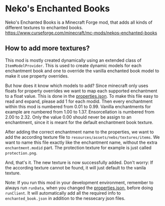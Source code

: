 # Neko's Enchanted Books
Neko's Enchanted Books is a Minecraft Forge mod, that adds all kinds of different textures to enchanted books.
https://www.curseforge.com/minecraft/mc-mods/nekos-enchanted-books

## How to add more textures?
This mod is mostly created dynamically using an extended class of ```ItemModelProvider```. This is used to create dynamic models for each enchantment book and one to override the vanilla enchanted book model to make it use property overrides.

But how does it know which models to add? Since minecraft only uses floats for property overrides we want to map each supported enchantment to a float value. This is done in the [properties.json](https://github.com/CGessinger/Nekos-Enchanted-Books/tree/master/src/main/resources/assets/nebs/models/properties.json). To make this file easy to read and expand, please add 1 for each modid. Then every enchantment within this mod is numbered from 0.01 to 0.99. Vanilla enchantments for example are numbered from 1.00 to 1.37. Ensorcellation is numbered from 2.00 to 2.32. Only the value 0.00 should never be assign to an enchantment, since it is meant for the default enchantment book texture.

After adding the correct enchantment name to the properties, we want to add the according texture file to ```resources/assets/nebs/textures/items```. We want to name this file exactly like the enchantment name, without the extra ```enchantment.modid``` part. The protection texture for example is just called ```protection.png```.

And, that's it. The new texture is now successfully added. Don't worry: If the according texture cannot be found, it will just default to the vanila texture.

Note: If you run this mod in your development environment, remember to always run ```runData```, when you changed the [properties.json](https://github.com/CGessinger/Nekos-Enchanted-Books/tree/master/src/main/resources/assets/nebs/models/properties.json), before doing ```runClient```. It will automatically add all the required info to ```enchanted_book.json``` in addition to the nessecary json files.
